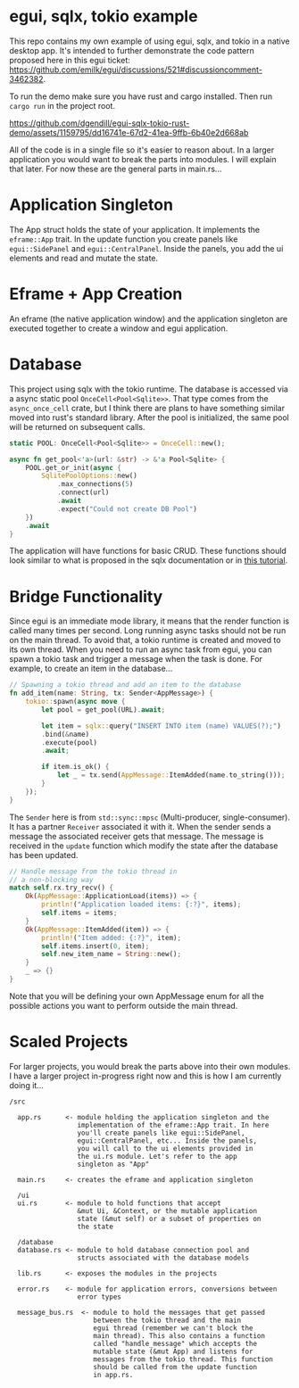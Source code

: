 # egui, sqlx, tokio example

This repo contains my own example of using egui, sqlx, and tokio in a native desktop app. It's intended to further demonstrate the code pattern proposed here in this egui ticket: https://github.com/emilk/egui/discussions/521#discussioncomment-3462382.

To run the demo make sure you have rust and cargo installed. Then run `cargo run` in the project root.

https://github.com/dgendill/egui-sqlx-tokio-rust-demo/assets/1159795/dd16741e-67d2-41ea-9ffb-6b40e2d668ab

All of the code is in a single file so it's easier to reason about. In a larger application you would want to break the parts into modules. I will explain that later. For now these are the general parts in main.rs...

# Application Singleton

The App struct holds the state of your application. It implements the `eframe::App` trait. In the update function you create panels like `egui::SidePanel` and `egui::CentralPanel`. Inside the panels, you add the ui elements and read and mutate the state.

# Eframe + App Creation

An eframe (the native application window) and the application singleton are executed together to create a window and egui application.

# Database

This project using sqlx with the tokio runtime. The database is accessed via a async static pool `OnceCell<Pool<Sqlite>>`. That type comes from the `async_once_cell` crate, but I think there are plans to have something similar moved into rust's standard library. After the pool is initialized, the same pool will be returned on subsequent calls.

```rust
static POOL: OnceCell<Pool<Sqlite>> = OnceCell::new();

async fn get_pool<'a>(url: &str) -> &'a Pool<Sqlite> {
    POOL.get_or_init(async {
        SqlitePoolOptions::new()
            .max_connections(5)
            .connect(url)
            .await
            .expect("Could not create DB Pool")
    })
    .await
}
```

The application will have functions for basic CRUD.  These functions should look similar to what is proposed in the sqlx documentation or in [this tutorial](https://medium.com/@edandresvan/a-brief-introduction-about-rust-sqlx-5d3cea2e8544).

# Bridge Functionality

Since egui is an immediate mode library, it means that the render function is called many times per second. Long running async tasks should not be run on the main thread. To avoid that, a tokio runtime is created and moved to its own thread. When you need to run an async task from egui, you can spawn a tokio task and trigger
a message when the task is done. For example, to create an item in the database...

```rust
// Spawning a tokio thread and add an item to the database
fn add_item(name: String, tx: Sender<AppMessage>) {
    tokio::spawn(async move {
        let pool = get_pool(URL).await;

        let item = sqlx::query("INSERT INTO item (name) VALUES(?);")
        .bind(&name)
        .execute(pool)
        .await;

        if item.is_ok() {
            let _ = tx.send(AppMessage::ItemAdded(name.to_string()));
        }
    });
}
```

The `Sender` here is from `std::sync::mpsc` (Multi-producer, single-consumer). It has a partner `Receiver` associated it with it. When the sender sends a message the associated receiver gets that message. The message is received in the `update` function which modify the state after the database has been updated.

```rust
// Handle message from the tokio thread in
// a non-blocking way
match self.rx.try_recv() {
    Ok(AppMessage::ApplicationLoad(items)) => {
        println!("Application loaded items: {:?}", items);
        self.items = items;
    }
    Ok(AppMessage::ItemAdded(item)) => {
        println!("Item added: {:?}", item);
        self.items.insert(0, item);
        self.new_item_name = String::new();
    }
    _ => {}
}
```

Note that you will be defining your own AppMessage enum for all the possible actions you want to perform outside the main thread.

# Scaled Projects 

For larger projects, you would break the parts above into their own modules. I have a larger project in-progress right now and this is how I am currently doing it...

```
/src

  app.rs      <- module holding the application singleton and the
                 implementation of the eframe::App trait. In here
                 you'll create panels like egui::SidePanel,
                 egui::CentralPanel, etc... Inside the panels,
                 you will call to the ui elements provided in
                 the ui.rs module. Let's refer to the app
                 singleton as "App"

  main.rs     <- creates the eframe and application singleton
  
  /ui
  ui.rs       <- module to hold functions that accept
                 &mut Ui, &Context, or the mutable application
                 state (&mut self) or a subset of properties on
                 the state

  /database   
  database.rs <- module to hold database connection pool and
                 structs associated with the database models

  lib.rs      <- exposes the modules in the projects

  error.rs    <- module for application errors, conversions between
                 error types

  message_bus.rs  <- module to hold the messages that get passed
                     between the tokio thread and the main
                     egui thread (remember we can't block the
                     main thread). This also contains a function
                     called "handle_message" which accepts the
                     mutable state (&mut App) and listens for
                     messages from the tokio thread. This function
                     should be called from the update function
                     in app.rs.

```
